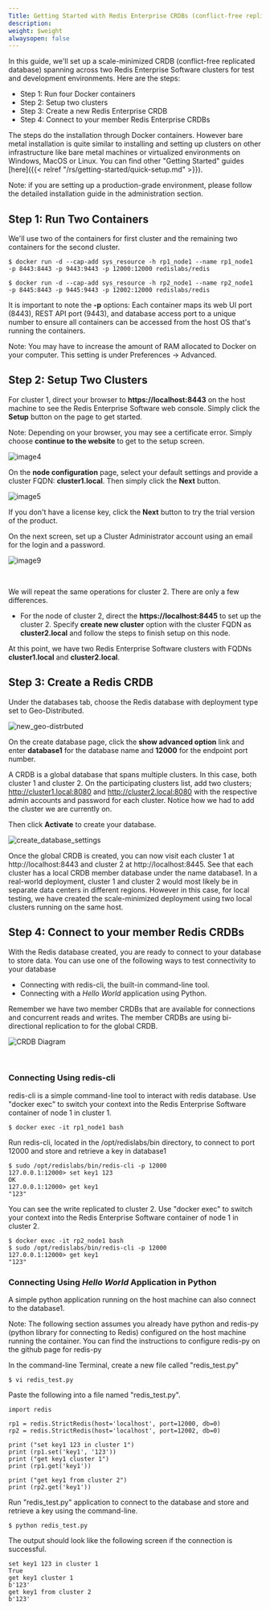 ```yaml
---
Title: Getting Started with Redis Enterprise CRDBs (conflict-free replicated databases)
description: 
weight: $weight
alwaysopen: false
---
```

In this guide, we'll set up a scale-minimized CRDB (conflict-free
replicated database) spanning across two Redis Enterprise Software
clusters for test and development environments. Here are the steps:

- Step 1: Run four Docker containers
- Step 2: Setup two clusters
- Step 3: Create a new Redis Enterprise CRDB
- Step 4: Connect to your member Redis Enterprise CRDBs

The steps do the installation through Docker containers. However bare
metal installation is quite similar to installing and setting up
clusters on other infrastructure like bare metal machines or virtualized
environments on Windows, MacOS or Linux. You can find other "Getting
Started" guides [here]({{< relref "/rs/getting-started/quick-setup.md" >}}).

Note: if you are setting up a production-grade environment, please
follow the detailed installation guide in the administration section.

## Step 1: Run Two Containers

We'll use two of the containers for first cluster and the remaining two
containers for the second cluster.

```src
$ docker run -d --cap-add sys_resource -h rp1_node1 --name rp1_node1 
-p 8443:8443 -p 9443:9443 -p 12000:12000 redislabs/redis

$ docker run -d --cap-add sys_resource -h rp2_node1 --name rp2_node1 
-p 8445:8443 -p 9445:9443 -p 12002:12000 redislabs/redis
```

It is important to note the **-p** options: Each container maps its web
UI port (8443), REST API port (9443), and database access port to a
unique number to ensure all containers can be accessed from the host OS
that's running the containers.

Note: You may have to increase the amount of RAM allocated to Docker on
your computer. This setting is under Preferences -\> Advanced.

## Step 2: Setup Two Clusters

For cluster 1, direct your browser to **https://localhost:8443** on the
host machine to see the Redis Enterprise Software web console. Simply
click the **Setup** button on the page to get started.

Note: Depending on your browser, you may see a certificate error. Simply
choose **continue to the website** to get to the setup screen.

![image4](/images/rs/image4.png?width=1000&height=611)

On the **node configuration** page, select your default settings and
provide a cluster FQDN: **cluster1.local**. Then simply click the
**Next** button.

![image5](/images/rs/image5.png?width=1000&height=611)

If you don't have a license key, click the **Next** button to try the
trial version of the product.

On the next screen, set up a Cluster Administrator account using an
email for the login and a password.

![image9](/images/rs/image9.png?width=1000&height=611)

 

We will repeat the same operations for cluster 2. There are only a few
differences.

- For the node of cluster 2, direct the **https://localhost:8445** to
    set up the cluster 2. Specify **create new cluster** option with the
    cluster FQDN as **cluster2.local** and follow the steps to finish
    setup on this node.

At this point, we have two Redis Enterprise Software clusters with FQDNs
**cluster1.local** and **cluster2.local**.

## Step 3: Create a Redis CRDB

Under the databases tab, choose the Redis database with deployment type
set to Geo-Distributed.

![new_geo-distrbuted](/images/rs/new_geo-distrbuted.png?width=600&height=608)

On the create database page, click the **show advanced option** link and
enter **database1** for the database name and **12000** for the endpoint
port number.

A CRDB is a global database that spans multiple clusters. In this case,
both cluster 1 and cluster 2. On the participating clusters list, add
two clusters; http://cluster1.local:8080 and http://cluster2.local:8080
with the respective admin accounts and password for each cluster. Notice
how we had to add the cluster we are currently on.

Then click **Activate** to create your database.

![create_database_settings](https://lh6.googleusercontent.com/BpQBxYWXeuTuPCqL0TQKRRJaQlr8jLIMoNnScsD2s0wRzDkTc9kgWwngjQ6PnJff_hF1Ca98aZkJTJzU5Sk5rCJwZmR2egkImQCJyMm9E9WfJDrtlzHUJQFAi05lx395EEOZvi3D)

Once the global CRDB is created, you can now visit each cluster 1 at
http://localhost:8443 and cluster 2 at http://localhost:8445. See that
each cluster has a local CRDB member database under the name database1.
In a real-world deployment, cluster 1 and cluster 2 would most likely be
in separate data centers in different regions. However in this case, for
local testing, we have created the scale-minimized deployment using two
local clusters running on the same host.

## Step 4: Connect to your member Redis CRDBs

With the Redis database created, you are ready to connect to your
database to store data. You can use one of the following ways to test
connectivity to your database

- Connecting with redis-cli, the built-in command-line tool.
- Connecting with a _Hello World_ application using Python.

Remember we have two member CRDBs that are available for connections and
concurrent reads and writes. The member CRDBs are using bi-directional
replication to for the global CRDB.

![CRDB Diagram](/images/rs/image3.png?width=930&height=543)

 

### Connecting Using redis-cli

redis-cli is a simple command-line tool to interact with redis database.
Use "docker exec" to switch your context into the Redis Enterprise
Software container of node 1 in cluster 1.

```src
$ docker exec -it rp1_node1 bash
```

Run redis-cli, located in the /opt/redislabs/bin directory, to connect
to port 12000 and store and retrieve a key in database1

```src
$ sudo /opt/redislabs/bin/redis-cli -p 12000
127.0.0.1:12000> set key1 123
OK
127.0.0.1:12000> get key1
"123"
```

You can see the write replicated to cluster 2. Use "docker exec" to
switch your context into the Redis Enterprise Software container of node
1 in cluster 2.

```src
$ docker exec -it rp2_node1 bash
$ sudo /opt/redislabs/bin/redis-cli -p 12000
127.0.0.1:12000> get key1
"123"
```

### Connecting Using _Hello World_ Application in Python

A simple python application running on the host machine can also connect
to the database1.

Note: The following section assumes you already have python and redis-py
(python library for connecting to Redis) configured on the host machine
running the container. You can find the instructions to configure
redis-py on the github page for redis-py

In the command-line Terminal, create a new file called "redis_test.py"

```src
$ vi redis_test.py
```

Paste the following into a file named "redis_test.py".

```src
import redis

rp1 = redis.StrictRedis(host='localhost', port=12000, db=0)
rp2 = redis.StrictRedis(host='localhost', port=12002, db=0)

print ("set key1 123 in cluster 1")
print (rp1.set('key1', '123'))
print ("get key1 cluster 1")
print (rp1.get('key1'))

print ("get key1 from cluster 2")
print (rp2.get('key1'))
```

Run "redis_test.py" application to connect to the database and store
and retrieve a key using the command-line.

```src
$ python redis_test.py
```

The output should look like the following screen if the connection is
successful.

```src
set key1 123 in cluster 1
True
get key1 cluster 1
b'123'
get key1 from cluster 2
b'123'
```
